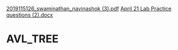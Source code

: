 [2019115126_swaminathan_navinashok (3).pdf](https://github.com/navin2002/AVL_TREE/files/7047674/2019115126_swaminathan_navinashok.3.pdf)
[April 21 Lab Practice questions (2).docx](https://github.com/navin2002/AVL_TREE/files/7047675/April.21.Lab.Practice.questions.2.docx)
# AVL_TREE
